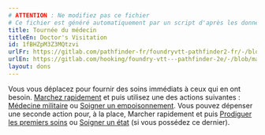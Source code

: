 ```yaml
---
# ATTENTION : Ne modifiez pas ce fichier
# Ce fichier est généré automatiquement par un script d'après les données du module Foundry VTT officiel et de sa traduction
title: Tournée du médecin
titleEn: Doctor's Visitation
id: 1fBHZpM3Z3MQtzvi
urlFr: https://gitlab.com/pathfinder-fr/foundryvtt-pathfinder2-fr/-/blob/master/data/feats/1fBHZpM3Z3MQtzvi.htm
urlEn: https://gitlab.com/hooking/foundry-vtt---pathfinder-2e/-/blob/master/packs/data/feats.db/doctor-s-visitation.json
layout: dons
---
```

Vous vous déplacez pour fournir des soins immédiats à ceux qui en ont besoin.  [Marchez rapidement](../actions/marcher-rapidement.md) et puis utilisez une des actions suivantes : [Médecine militaire](médecine-militaire.md) ou [Soigner un empoisonnement](../actions/soigner-un-empoisonnement.md). Vous pouvez dépenser une seconde action pour, à la place, Marcher rapidement et puis [Prodiguer les premiers soins](../actions/prodiguer-les-premiers-soins.md) ou [Soigner un état](soigner-un-état.md) (si vous possédez ce dernier).
